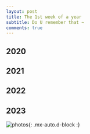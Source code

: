 ```yaml
---
layout: post
title: The 1st week of a year
subtitle: Do U remember that ~
comments: true
---
```




## 2020

## 2021

## 2022

## 2023

![photos](https://s2.loli.net/2023/12/21/ZDCutLjN9vRwrQm.jpg){: .mx-auto.d-block :}







